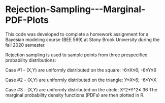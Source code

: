 # Rejection-Sampling---Marginal-PDF-Plots

This code was developed to complete a homework assignment for a Bayesian modeling course (BEE 569) at Stony Brook University during the fall 2020 semester. 

Rejection sampling is used to sample points from three prespecified probability distributions:

Case #1 - (X,Y) are uniformly distributed on the square: -6≤X≤6; -6≤Y≤6

Case #2 - (X,Y) are uniformly distributed on the triangle: Y≤X≤6; -6≤Y≤X

Case #3 - (X,Y) are uniformly distributed on the circle: X^2+Y^2≤ 36
The marginal probability density functions (PDFs) are then plotted in R.
